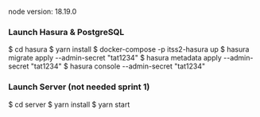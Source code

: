 node version: 18.19.0


### Launch Hasura & PostgreSQL

$ cd hasura
$ yarn install
$ docker-compose -p itss2-hasura up
$ hasura migrate apply --admin-secret "tat1234"
$ hasura metadata apply --admin-secret "tat1234"
$ hasura console --admin-secret "tat1234"

### Launch Server (not needed sprint 1)

$ cd server
$ yarn install
$ yarn start







